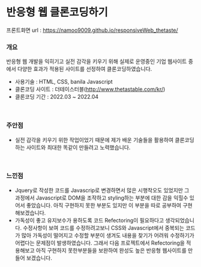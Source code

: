 # 반응형 웹 클론코딩하기
프론트화면 url : https://namoo9009.github.io/responsiveWeb_thetaste/

### 개요
반응형 웹 개발을 익히기고 실전 감각을 키우기 위해 실제로 운영중인 기업 웹사이트 중에서 다양한 효과가 적용된 사이트를 선정하여 클론코딩하였습니다.
- 사용기술 : HTML, CSS, banila Javascript
- 클론코딩 사이트 : 더테이스터블(http://www.thetastable.com/kr/)
- 클론코딩 기간 : 2022.03 ~ 2022.04

<br/>

### 주안점
- 실전 감각을 키우기 위한 작업이었기 때문에 제가 배운 기술들을 활용하여 클론코딩하는 사이트와 최대한 똑같이 만들려고 노력했습니다.

<br/>

### 느낀점
- Jquery로 작성한 코드를 Javascrip로 변경하면서 많은 시행착오도 있었지만 그 과정에서 Javascript로 DOM을 조작하고 styling하는 부분에 대한 감을 익힐수 있어서 좋았습니다. 아직 구현하지 못한 부분도 있지만 이 부분을 따로 공부하여 구현해보겠습니다. 
-  가독성이 좋고 유지보수가 용하도록 코드 Refectoring이 필요하다고 생각되었습니다. 수정사항이 보여 코드를 수정하려고보니 CSS와 Javascript에서 중복되는 코드가 많아 가독성이 떨어지고 수정할 부분이 생겨도 내용을 찾기가 어려워 수정하기가 어렵다는 문제점이 발생하였습니다. 그래서 다음 프로젝트에서 Refectoring을 적용해보고 아직 구현하지 못한부분들을 보완하여 완성도 높은 반응형 웹사이트를 만들어 보겠습니다.

